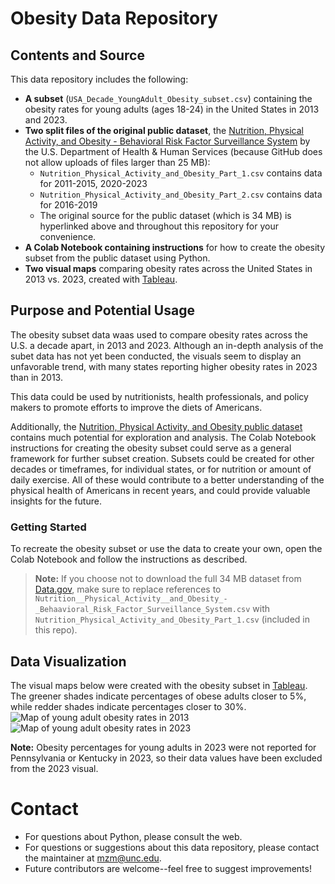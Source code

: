 # Obesity Data Repository
## Contents and Source
This data repository includes the following:
- **A subset** (`USA_Decade_YoungAdult_Obesity_subset.csv`) containing the obesity rates for young adults (ages 18-24) in the United States in 2013 and 2023.
- **Two split files of the original public dataset**, the [Nutrition, Physical Activity, and Obesity - Behavioral Risk Factor Surveillance System](https://catalog.data.gov/dataset/nutrition-physical-activity-and-obesity-behavioral-risk-factor-surveillance-system) by the U.S. Department of Health & Human Services (because GitHub does not allow uploads of files larger than 25 MB):
    - `Nutrition_Physical_Activity_and_Obesity_Part_1.csv` contains data for 2011-2015, 2020-2023
    - `Nutrition_Physical_Activity_and_Obesity_Part_2.csv` contains data for 2016-2019
    - The original source for the public dataset (which is 34 MB) is hyperlinked above and throughout this repository for your convenience.
- **A Colab Notebook containing instructions** for how to create the obesity subset from the public dataset using Python.
- **Two visual maps** comparing obesity rates across the United States in 2013 vs. 2023, created with [Tableau](https://www.tableau.com/).
## Purpose and Potential Usage
The obesity subset data waas used to compare obesity rates across the U.S. a decade apart, in 2013 and 2023. Although an in-depth analysis of the subet data has not yet been conducted, the visuals seem to display an unfavorable trend, with many states reporting higher obesity rates in 2023 than in 2013. 

This data could be used by nutritionists, health professionals, and policy makers to promote efforts to improve the diets of Americans.

Additionally, the [Nutrition, Physical Activity, and Obesity public dataset](https://catalog.data.gov/dataset/nutrition-physical-activity-and-obesity-behavioral-risk-factor-surveillance-system) contains much potential for exploration and analysis. The Colab Notebook instructions for creating the obesity subset could serve as a general framework for further subset creation. Subsets could be created for other decades or timeframes, for individual states, or for nutrition or amount of daily exercise. All of these would contribute to a better understanding of the physical health of Americans in recent years, and could provide valuable insights for the future.
### Getting Started
To recreate the obesity subset or use the data to create your own, open the Colab Notebook and follow the instructions as described.
> **Note:** If you choose not to download the full 34 MB dataset from [Data.gov](https://catalog.data.gov/dataset/nutrition-physical-activity-and-obesity-behavioral-risk-factor-surveillance-system), make sure to replace references to `Nutrition__Physical_Activity__and_Obesity_-_Behaavioral_Risk_Factor_Surveillance_System.csv` with `Nutrition_Physical_Activity_and_Obesity_Part_1.csv` (included in this repo).
## Data Visualization
The visual maps below were created with the obesity subset in [Tableau](https://www.tableau.com/).
The greener shades indicate percentages of obese adults closer to 5%, while redder shades indicate percentages closer to 30%.
![Map of young adult obesity rates in 2013](2013.png)
![Map of young adult obesity rates in 2023](2023.png)

**Note:** Obesity percentages for young adults in 2023 were not reported for Pennsylvania or Kentucky in 2023, so their data values have been excluded from the 2023 visual.
# Contact
- For questions about Python, please consult the web.
- For questions or suggestions about this data repository, please contact the maintainer at [mzm@unc.edu](mzm@unc.edu).
- Future contributors are welcome--feel free to suggest improvements!
